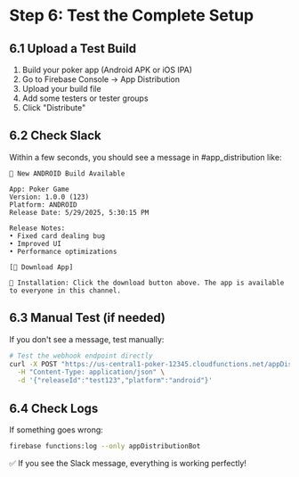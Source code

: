# Step 6: Test the Complete Setup

## 6.1 Upload a Test Build
1. Build your poker app (Android APK or iOS IPA)
2. Go to Firebase Console → App Distribution
3. Upload your build file
4. Add some testers or tester groups
5. Click "Distribute"

## 6.2 Check Slack
Within a few seconds, you should see a message in #app_distribution like:

```
🤖 New ANDROID Build Available

App: Poker Game
Version: 1.0.0 (123)
Platform: ANDROID
Release Date: 5/29/2025, 5:30:15 PM

Release Notes:
• Fixed card dealing bug
• Improved UI
• Performance optimizations

[📱 Download App]

📱 Installation: Click the download button above. The app is available to everyone in this channel.
```

## 6.3 Manual Test (if needed)
If you don't see a message, test manually:

```bash
# Test the webhook endpoint directly
curl -X POST "https://us-central1-poker-12345.cloudfunctions.net/appDistributionBot/test/notification" \
  -H "Content-Type: application/json" \
  -d '{"releaseId":"test123","platform":"android"}'
```

## 6.4 Check Logs
If something goes wrong:
```bash
firebase functions:log --only appDistributionBot
```

✅ If you see the Slack message, everything is working perfectly!
